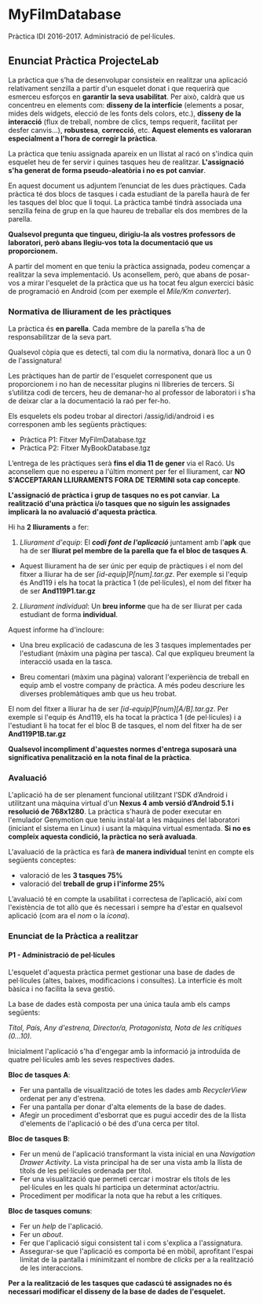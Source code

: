 # MyFilmDatabase
Pràctica IDI 2016-2017. Administració de pel·lícules.

## Enunciat Pràctica ProjecteLab
La pràctica que s’ha de desenvolupar consisteix en realitzar una aplicació relativament senzilla a partir d'un
esquelet donat i que requerirà que esmerceu esforços en **garantir la seva usabilitat**. Per això, caldrà que us
concentreu en elements com: **disseny de la interfície** (elements a posar, mides dels widgets, elecció de les
fonts dels colors, etc.), **disseny de la interacció** (flux de treball, nombre de clics, temps requerit, facilitat
per desfer canvis...), **robustesa**, **correcció**, etc. **Aquest elements es valoraran especialment a l'hora de
corregir la pràctica**.

La pràctica que teniu assignada apareix en un llistat al racó on s'indica quin esquelet heu de fer servir i
quines tasques heu de realitzar. **L'assignació s'ha generat de forma pseudo-aleatòria i no es pot canviar**.

En aquest document us adjuntem l’enunciat de les dues pràctiques. Cada pràctica té dos blocs de tasques i
cada estudiant de la parella haurà de fer les tasques del bloc que li toqui. La pràctica també tindrà
associada una senzilla feina de grup en la que haureu de treballar els dos membres de la parella.

**Qualsevol pregunta que tingueu, dirigiu-la als vostres professors de laboratori, però abans llegiu-vos tota
la documentació que us proporcionem.**

A partir del moment en que teniu la pràctica assignada, podeu començar a realitzar la seva implementació.
Us aconsellem, però, que abans de posar-vos a mirar l'esquelet de la pràctica que us ha tocat feu algun
exercici bàsic de programació en Android (com per exemple el *Mile/Km converter*).

### Normativa de lliurament de les pràctiques
La pràctica és **en parella**. Cada membre de la parella s'ha de responsabilitzar de la seva part.

Qualsevol còpia que es detecti, tal com diu la normativa, donarà lloc a un 0 de l'assignatura!

Les pràctiques han de partir de l'esquelet corresponent que us proporcionem i no han de necessitar
plugins ni llibreries de tercers. Si s’utilitza codi de tercers, heu de demanar-ho al professor de laboratori i
s’ha de deixar clar a la documentació la raó per fer-ho.

Els esquelets els podeu trobar al directori /assig/idi/android i es corresponen amb les següents
pràctiques:
- Pràctica P1: Fitxer MyFilmDatabase.tgz
- Pràctica P2: Fitxer MyBookDatabase.tgz

L’entrega de les pràctiques serà **fins el dia 11 de gener** via el Racó. Us aconsellem que no espereu a l'últim
moment per fer el lliurament, car **NO S'ACCEPTARAN LLIURAMENTS FORA DE TERMINI sota cap concepte**.

**L'assignació de pràctica i grup de tasques no es pot canviar**. **La realització d'una pràctica i/o tasques que
no siguin les assignades implicarà la no avaluació d'aquesta pràctica**.

Hi ha **2 lliuraments** a fer:

1. *Lliurament d'equip*: El **_codi font de l'aplicació_** juntament amb l'**apk** que ha de ser **lliurat pel
membre de la parella que fa el bloc de tasques A**.

 - Aquest lliurament ha de ser únic per equip de pràctiques i el nom del fitxer a lliurar ha de
ser *[id-equip]P[num].tar.gz*. Per exemple si l'equip és And119 i els ha tocat la pràctica 1
(de pel·lícules), el nom del fitxer ha de ser **And119P1.tar.gz**

2. *Lliurament individual*: Un **breu informe** que ha de ser lliurat per cada estudiant de forma
**individual**.

 Aquest informe ha d'incloure:

  - Una breu explicació de cadascuna de les 3 tasques implementades per l'estudiant
(màxim una pàgina per tasca). Cal que expliqueu breument la interacció usada en
la tasca.

  - Breu comentari (màxim una pàgina) valorant l'experiència de treball en equip amb
el vostre company de pràctica. A més podeu descriure les diverses problemàtiques
amb que us heu trobat.

 El nom del fitxer a lliurar ha de ser *[id-equip]P[num][A/B].tar.gz*. Per exemple si l'equip
és And119, els ha tocat la pràctica 1 (de pel·lícules) i a l'estudiant li ha tocat fer el bloc B de
tasques, el nom del fitxer ha de ser **And119P1B.tar.gz**

**Qualsevol incompliment d'aquestes normes d'entrega suposarà una significativa penalització en la nota
final de la pràctica**.

### Avaluació
L'aplicació ha de ser plenament funcional utilitzant l’SDK d’Android i utilitzant una màquina virtual d'un
**Nexus 4 amb versió d’Android 5.1 i resolució de 768x1280**. La pràctica s'haurà de poder executar en
l'emulador Genymotion que teniu instal·lat a les màquines del laboratori (iniciant el sistema en Linux) i
usant la màquina virtual esmentada. **Si no es compleix aquesta condició, la pràctica no serà avaluada**.

L'avaluació de la pràctica es farà **de manera individual** tenint en compte els següents conceptes:
- valoració de les **3 tasques 75%**
- valoració del **treball de grup i l'informe 25%**

L’avaluació té en compte la usabilitat i correctesa de l’aplicació, així com l'existència de tot allò que és
necessari i sempre ha d'estar en qualsevol aplicació (com ara el *nom* o la *icona*).

### Enunciat de la Pràctica a realitzar

#### P1 - Administració de pel·lícules

L'esquelet d'aquesta pràctica permet gestionar una base de dades de pel·lícules (altes, baixes,
modificacions i consultes). La interfície és molt bàsica i no facilita la seva gestió.

La base de dades està composta per una única taula amb els camps següents:

  *Títol, País, Any d'estrena, Director/a, Protagonista, Nota de les crítiques (0...10).*

Inicialment l'aplicació s'ha d'engegar amb la informació ja introduïda de quatre pel·lícules amb les seves
respectives dades.

**Bloc de tasques A**:
- Fer una pantalla de visualització de totes les dades amb *RecyclerView* ordenat per any d'estrena.
- Fer una pantalla per donar d'alta elements de la base de dades.
- Afegir un procediment d'esborrat que es pugui accedir des de la llista d'elements de l'aplicació o
bé des d'una cerca per títol.

**Bloc de tasques B**:
- Fer un menú de l'aplicació transformant la vista inicial en una *Navigation Drawer Activity*. La vista
principal ha de ser una vista amb la llista de títols de les pel·lícules ordenada per títol.
- Fer una visualització que permeti cercar i mostrar els títols de les pel·lícules en les quals hi
participa un determinat actor/actriu.
- Procediment per modificar la nota que ha rebut a les crítiques.

**Bloc de tasques comuns**:
- Fer un *help* de l'aplicació.
- Fer un *about*.
- Fer que l'aplicació sigui consistent tal i com s'explica a l'assignatura.
- Assegurar-se que l'aplicació es comporta bé en mòbil, aprofitant l'espai limitat de la pantalla i
minimitzant el nombre de *clicks* per a la realització de les interaccions.

**Per a la realització de les tasques que cadascú té assignades no és necessari modificar el disseny de la base
de dades de l'esquelet.**
